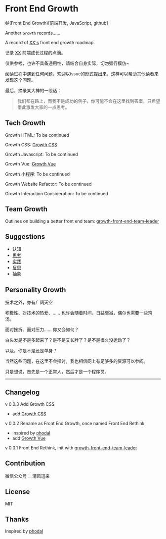 # Front End Growth

@(Front End Growth)[前端开发, JavaScript, github]

Another `Growth` records…… 

A record of [XX's](http://xuxun.me) front end growth roadmap.

记录 [XX](http://xuxun.me)  前端成长过程的点滴。

仅供参考，也许不具备通用性，请结合自身实际，切勿强行模仿~ 

阅读过程中遇到任何问题，欢迎以issue的形式提出来，这样可以帮助其他读者来发现这个问题。


最后，摘录某大神的一段话：

> 我们都在路上，而我不是成功的例子，你可能不会在这里找到答案，只希望借此激发大家的一点思考。

## Tech Growth

Growth HTML: To be continued

Growth CSS: [Growth CSS](https://github.com/xunge0613/front-end-growth/blob/master/tech-growth/growth-css.md)

Growth Javascript: To be continued

Growth Vue: [Growth Vue](https://github.com/xunge0613/front-end-growth)

Growth 小程序: To be continued

Growth Website Refactor:  To be continued

Growth Interaction Consideration:  To be continued

## Team Growth

Outlines on building a better front end team: [growth-front-end-team-leader](https://github.com/xunge0613/front-end-growth/blob/master/team-growth/growth-front-end-team-leader.md)


## Suggestions

- 认知
- [思考](https://github.com/xunge0613/front-end-practice-collections#methodology)
- [实践](https://github.com/xunge0613/front-end-practice-collections)
- [反思](https://github.com/xunge0613/front-end-growth)
- 抽象


## Personality Growth

技术之外，亦有广阔天空

积极性、对技术的热爱、…… 也许会随着时间，日益衰减，偶尔也需要一些鸡汤。

面对挫折、面对压力…… 你又会如何？

白头发是不是多起来了？是不是又长胖了？是不是很久没运动了？

以及，你是不是还是单身？

当然这些问题，在这里不会探讨，我也相信网上有足够多的资源可以参阅。

只是想说，首先是一个正常人，然后才是一个程序员。


-------



## Changelog

v 0.0.3 Add Growth CSS

- add [Growth CSS](https://github.com/xunge0613/front-end-growth/blob/master/tech-growth/growth-css.md)

v 0.0.2 Rename as Front End Growth, once named Front End Rethink
- inspired by [phodal](https://github.com/phodal/)
- add [Growth Vue](https://github.com/xunge0613/front-end-growth/blob/master/tech-growth/growth-vue.md)

v 0.0.1 Front End Rethink, init with [growth-front-end-team-leader](https://github.com/xunge0613/front-end-growth/blob/master/team-growth/growth-front-end-team-leader.md)

## Contribution



微信公众号： 清风迅来


## License

MIT

## Thanks

Inspired by  [phodal](https://github.com/phodal/)
